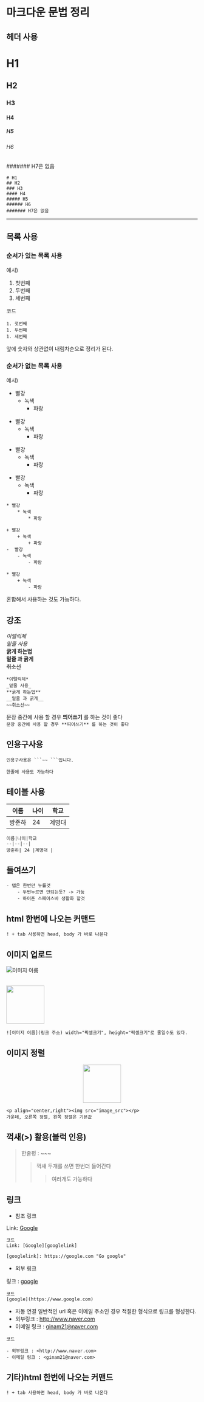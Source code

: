 # 마크다운 문법 정리

 ## 헤더 사용
 # H1
 ## H2
 ### H3
 #### H4
 ##### H5
 ###### H6
 ####### H7은 없음
 ```
 # H1
 ## H2
 ### H3
 #### H4
 ##### H5
 ###### H6
 ####### H7은 없음
 ```
 <hr>

 ## 목록 사용
 ### 순서가 있는 목록 사용
 예시)
 1. 첫번째
 1. 두번째
 1. 세번째<Br>

 코드 
```
1. 첫번째
1. 두번째
1. 세번째 
 ```
앞에 숫자와 상관없이 내림차순으로 정리가 된다.

### 순서가 없는 목록 사용
예시)
* 빨강
    * 녹색
        * 파랑

+ 빨강
    + 녹색
        + 파랑
-  빨강
    - 녹색
        - 파랑

* 빨강
    + 녹색
        - 파랑

```
* 빨강
    * 녹색
        * 파랑

+ 빨강
    + 녹색
        + 파랑
-  빨강
    - 녹색
        - 파랑

* 빨강
    + 녹색
        - 파랑
```
혼합해서 사용하는 것도 가능하다.
## 강조 
*이텔릭체*<Br>
_밑줄 사용_<br>
**굵게 하는법**<br>
__밑줄 과 굵게__<br>
~~취소선~~

```
*이텔릭체*
_밑줄 사용_
**굵게 하는법**
__밑줄 과 굵게__
~~취소선~~
```
문장 중간에 사용 할 경우 **띄어쓰기** 를 하는 것이 좋다<br>
```문장 중간에 사용 할 경우 **띄어쓰기** 를 하는 것이 좋다```
## 인용구사용
```
인용구사용은 ```~~ ```입니다.
```
```한줄에 사용도 가능하다```


## 테이블 사용
이름|나이|학교
--|--|--|
방준하| 24 |계명대 |
```
이름|나이|학교
--|--|--|
방준하| 24 |계명대 |
```

## 들여쓰기
    - 탭은 한번만 누를것
        - 두번누르면 안되는듯? -> 가능
        - 하이폰 스페이스바 생활화 할것

## html 한번에 나오는 커맨드
```
! + tab 사용하면 head, body 가 바로 나온다
```

##  이미지 업로드
![이미지 이름](https://mblogthumb-phinf.pstatic.net/MjAxODAzMjZfMTU3/MDAxNTIyMDQ5NTgwMDMy.GwbG30bbo5Ie7Ph6hdqzqFmZgnJIHvOT3PwmylbISvcg.AsqC0vlRZTILTYZVkQEh_jV7aOIw-BIA7ngrKJFI1Lkg.PNG.canonkoreacamera/%EC%A0%9C%EB%AA%A9_%EC%97%86%EC%9D%8C-1.png?type=w800)<br><br>

<img src = "https://mblogthumb-phinf.pstatic.net/MjAxODAzMjZfMTU3/MDAxNTIyMDQ5NTgwMDMy.GwbG30bbo5Ie7Ph6hdqzqFmZgnJIHvOT3PwmylbISvcg.AsqC0vlRZTILTYZVkQEh_jV7aOIw-BIA7ngrKJFI1Lkg.PNG.canonkoreacamera/%EC%A0%9C%EB%AA%A9_%EC%97%86%EC%9D%8C-1.png?type=w800"  width="100px" height="100px"/>

```
![이미지 이름](링크 주소) width="픽셀크기", height="픽셀크기"로 줄일수도 있다.
```
## 이미지 정렬
<p align = "center">
<img src = "https://mblogthumb-phinf.pstatic.net/MjAxODAzMjZfMTU3/MDAxNTIyMDQ5NTgwMDMy.GwbG30bbo5Ie7Ph6hdqzqFmZgnJIHvOT3PwmylbISvcg.AsqC0vlRZTILTYZVkQEh_jV7aOIw-BIA7ngrKJFI1Lkg.PNG.canonkoreacamera/%EC%A0%9C%EB%AA%A9_%EC%97%86%EC%9D%8C-1.png?type=w800"  width="100px" height="100px"/>
</p>

```
<p align="center,right"><img src="image_src"></p>
가운데, 오른쪽 정렬, 왼쪽 정렬은 기본값
```

## 꺽새(>) 활용(블럭 인용)
>한줄평 : ~~~
>> 꺽새 두개를 쓰면 한번더 들어간다
>>> 여러개도 가능하다   

## 링크 
- 참조 링크

Link: [Google][googlelink]

[googlelink]: https://google.com "Go google"
```
코드
Link: [Google][googlelink]

[googlelink]: https://google.com "Go google"
```
- 외부 링크

링크 : [google](https://www.google.com)
```
코드
[google](https://www.google.com)
```

- 자동 연결
일반적인 url 혹은 이메일 주소인 경우 적절한 형식으로 링크를 형성한다.<br>
- 외부링크 : <http://www.naver.com>
- 이메일 링크 : <ginam21@naver.com>

```
코드

- 외부링크 : <http://www.naver.com>
- 이메일 링크 : <ginam21@naver.com>
```

## 기타)html 한번에 나오는 커맨드
```
! + tab 사용하면 head, body 가 바로 나온다
```
